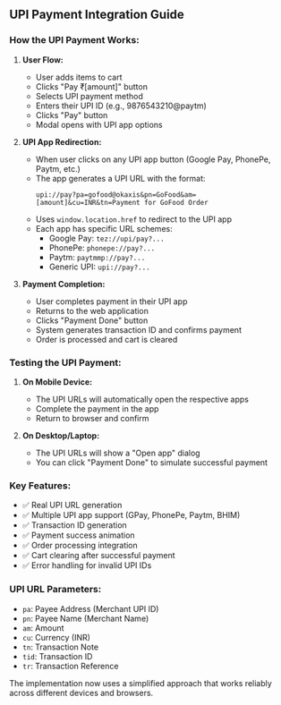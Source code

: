 ## UPI Payment Integration Guide

### How the UPI Payment Works:

1. **User Flow:**
   - User adds items to cart
   - Clicks "Pay ₹[amount]" button
   - Selects UPI payment method
   - Enters their UPI ID (e.g., 9876543210@paytm)
   - Clicks "Pay" button
   - Modal opens with UPI app options

2. **UPI App Redirection:**
   - When user clicks on any UPI app button (Google Pay, PhonePe, Paytm, etc.)
   - The app generates a UPI URL with the format:
     ```
     upi://pay?pa=gofood@okaxis&pn=GoFood&am=[amount]&cu=INR&tn=Payment for GoFood Order
     ```
   - Uses `window.location.href` to redirect to the UPI app
   - Each app has specific URL schemes:
     - Google Pay: `tez://upi/pay?...`
     - PhonePe: `phonepe://pay?...`
     - Paytm: `paytmmp://pay?...`
     - Generic UPI: `upi://pay?...`

3. **Payment Completion:**
   - User completes payment in their UPI app
   - Returns to the web application
   - Clicks "Payment Done" button
   - System generates transaction ID and confirms payment
   - Order is processed and cart is cleared

### Testing the UPI Payment:

1. **On Mobile Device:**
   - The UPI URLs will automatically open the respective apps
   - Complete the payment in the app
   - Return to browser and confirm

2. **On Desktop/Laptop:**
   - The UPI URLs will show a "Open app" dialog
   - You can click "Payment Done" to simulate successful payment

### Key Features:

- ✅ Real UPI URL generation
- ✅ Multiple UPI app support (GPay, PhonePe, Paytm, BHIM)
- ✅ Transaction ID generation
- ✅ Payment success animation
- ✅ Order processing integration
- ✅ Cart clearing after successful payment
- ✅ Error handling for invalid UPI IDs

### UPI URL Parameters:

- `pa`: Payee Address (Merchant UPI ID)
- `pn`: Payee Name (Merchant Name)
- `am`: Amount
- `cu`: Currency (INR)
- `tn`: Transaction Note
- `tid`: Transaction ID
- `tr`: Transaction Reference

The implementation now uses a simplified approach that works reliably across different devices and browsers.
